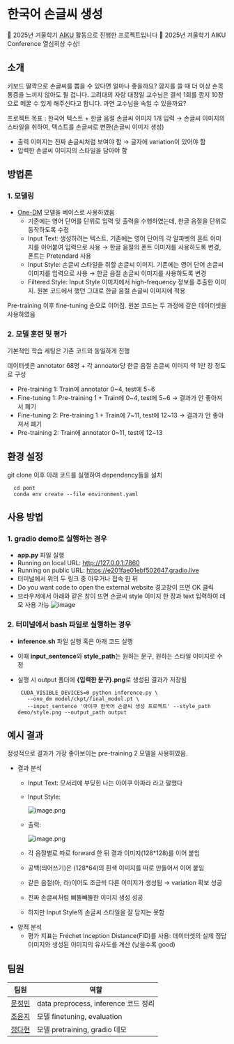 # 한국어 손글씨 생성

📢 2025년 겨울학기 [AIKU](https://github.com/AIKU-Official) 활동으로 진행한 프로젝트입니다
🎉 2025년 겨울학기 AIKU Conference 열심히상 수상!

## 소개
키보드 딸깍으로 손글씨를 뽑을 수 있다면 얼마나 좋을까요? 깜지를 쓸 때 더 이상 손목 통증을 느끼지 않아도 될 겁니다. 고려대의 자랑 대정일 교수님은 결석 1회를 깜지 10장으로 메꿀 수 있게 해주신다고 합니다. 과연 교수님을 속일 수 있을까요?

프로젝트 목표 :
한국어 텍스트 + 한글 음절 손글씨 이미지 1개 입력 → 손글씨 이미지의 스타일을 취하여, 텍스트를 손글씨로 변환(손글씨 이미지 생성)

- 출력 이미지는 진짜 손글씨처럼 보여야 함 → 글자에 variation이 있어야 함
- 입력한 손글씨 이미지의 스타일을 담아야 함

## 방법론
### 1. 모델링
- [One-DM](https://github.com/dailenson/One-DM/) 모델을 베이스로 사용하였음
    - 기존에는 영어 단어를 단위로 입력 및 출력을 수행하였는데, 한글 음절을 단위로 동작하도록 수정
    - Input Text: 생성하려는 텍스트. 기존에는 영어 단어의 각 알파벳의 폰트 이미지를 이어붙여 입력으로 사용 → 한글 음절의 폰트 이미지를 사용하도록 변경, 폰트는 Pretendard 사용
    - Input Style: 손글씨 스타일을 취할 손글씨 이미지. 기존에는 영어 단어 손글씨 이미지를 입력으로 사용 → 한글 음절 손글씨 이미지를 사용하도록 변경
    - Filtered Style: Input Style 이미지에서 high-frequency 정보를 추출한 이미지. 원본 코드에서 했던 그대로 한글 음절 손글씨 이미지에 적용

Pre-training 이후 fine-tuning 순으로 이어짐. 원본 코드는 두 과정에 같은 데이터셋을 사용하였음

### 2. 모델 훈련 및 평가
기본적인 학습 세팅은 기존 코드와 동일하게 진행

데이터셋은 annotator 68명 + 각 annoator당 한글 음절 손글씨 이미지 약 1만 장 정도로 구성

- Pre-training 1: Train에 annotator 0~4, test에 5~6
- Fine-tuning 1: Pre-training 1 + Train에 0~4, test에 5~6 → 결과가 안 좋아져서 폐기
- Fine-tuning 2: Pre-training 1 + Train에 7~11, test에 12~13 → 결과가 안 좋아져서 폐기
- Pre-training 2: Train에 annotator 0~11, test에 12~13

## 환경 설정
git clone 이후 아래 코드를 실행하여 dependency들을 설치

  ```
    cd pont
    conda env create --file environment.yaml
  ```

## 사용 방법
### 1. gradio demo로 실행하는 경우
- **app.py** 파일 실행
- Running on local URL:  http://127.0.0.1:7860
- Running on public URL: https://e201fae01ebf502647.gradio.live
- 터미널에서 위의 두 링크 중 아무거나 접속 한 뒤
- Do you want code to open the external website 경고창이 뜨면 OK 클릭
- 브라우저에서 아래와 같은 창이 뜨면 손글씨 style 이미지 한 장과 text 입력하여 데모 사용 가능
![image]()

### 2. 터미널에서 bash 파일로 실행하는 경우
- **inference.sh** 파일 실행 혹은 아래 코드 실행
- 이때 **input_sentence**와 **style_path**는 원하는 문구, 원하는 스타일 이미지로 수정
- 실행 시 output 폴더에 **{입력한 문구}.png**로 생성된 결과가 저장됨
  
   ```
    CUDA_VISIBLE_DEVICES=0 python inference.py \
      --one_dm model/ckpt/final_model.pt \
      --input_sentence '아이쿠 한국어 손글씨 생성 프로젝트' --style_path demo/style.png --output_path output
   ```


## 예시 결과
정성적으로 결과가 가장 좋아보이는 pre-training 2 모델을 사용하였음. 

- 결과 분석
    - Input Text: 모서리에 부딪힌 나는 아이쿠 아파라 라고 말했다
    - Input Style:
        
        ![image.png](attachment:ab2e1e62-de03-4e4b-b3f9-a4f66b6f3d66:image.png)
        
    - 출력:
        
        ![image.png](attachment:910858e9-da51-4729-b036-94ec8d3c57af:image.png)
        
    - 각 음절별로 따로 forward 한 뒤 결과 이미지(128*128)를 이어 붙임
    - 공백(띄어쓰기)은 (128*64)의 흰색 이미지를 따로 만들어서 이어 붙임
    - 같은 음절(아, 라)이어도 조금씩 다른 이미지가 생성됨 → variation 확보 성공
    - 진짜 손글씨처럼 삐뚤빼뚤한 이미지 생성 성공
    - 하지만 Input Style의 손글씨 스타일을 잘 담지는 못함
- 양적 분석
    - 평가 지표는 Fréchet Inception Distance(FID)를 사용: 데이터셋의 실제 정답 이미지와 생성된 이미지의 유사도를 계산 (낮을수록 good)


## 팀원
  | 팀원                            | 역할                                       |
| ----------------------------- | ---------------------------------------- |
| [문정민]() |    data preprocess, inference 코드 정리    |
| [조윤지](https://github.com/robosun78)     |    모델 finetuning, evaluation    |
| [정다현](https://github.com/dhyun22)        |    모델 pretraining, gradio 데모   |
